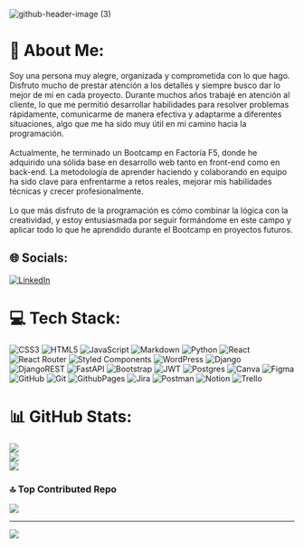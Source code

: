 ![github-header-image (3)](https://github.com/user-attachments/assets/7fca6e81-9708-41f3-84f0-59f82723e6f6)


# 💫 About Me:
Soy una persona muy alegre, organizada y comprometida con lo que hago. Disfruto mucho de prestar atención a los detalles y siempre busco dar lo mejor de mí en cada proyecto. Durante muchos años trabajé en atención al cliente, lo que me permitió desarrollar habilidades para resolver problemas rápidamente, comunicarme de manera efectiva y adaptarme a diferentes situaciones, algo que me ha sido muy útil en mi camino hacia la programación.<br><br>Actualmente, he terminado un Bootcamp en Factoría F5, donde he adquirido una sólida base en desarrollo web tanto en front-end como en back-end. La metodología de aprender haciendo y colaborando en equipo ha sido clave para enfrentarme a retos reales, mejorar mis habilidades técnicas y crecer profesionalmente.<br><br>Lo que más disfruto de la programación es cómo combinar la lógica con la creatividad, y estoy entusiasmada por seguir formándome en este campo y aplicar todo lo que he aprendido durante el Bootcamp en proyectos futuros.<br>


## 🌐 Socials:
[![LinkedIn](https://img.shields.io/badge/LinkedIn-%230077B5.svg?logo=linkedin&logoColor=white)](https://linkedin.com/in/https://www.linkedin.com/in/ang%C3%A9lica-p%C3%A9rez/) 

# 💻 Tech Stack:
![CSS3](https://img.shields.io/badge/css3-%231572B6.svg?style=plastic&logo=css3&logoColor=white) ![HTML5](https://img.shields.io/badge/html5-%23E34F26.svg?style=plastic&logo=html5&logoColor=white) ![JavaScript](https://img.shields.io/badge/javascript-%23323330.svg?style=plastic&logo=javascript&logoColor=%23F7DF1E) ![Markdown](https://img.shields.io/badge/markdown-%23000000.svg?style=plastic&logo=markdown&logoColor=white) ![Python](https://img.shields.io/badge/python-3670A0?style=plastic&logo=python&logoColor=ffdd54) ![React](https://img.shields.io/badge/react-%2320232a.svg?style=plastic&logo=react&logoColor=%2361DAFB) ![React Router](https://img.shields.io/badge/React_Router-CA4245?style=plastic&logo=react-router&logoColor=white) ![Styled Components](https://img.shields.io/badge/styled--components-DB7093?style=plastic&logo=styled-components&logoColor=white) ![WordPress](https://img.shields.io/badge/WordPress-%23117AC9.svg?style=plastic&logo=WordPress&logoColor=white) ![Django](https://img.shields.io/badge/django-%23092E20.svg?style=plastic&logo=django&logoColor=white) ![DjangoREST](https://img.shields.io/badge/DJANGO-REST-ff1709?style=plastic&logo=django&logoColor=white&color=ff1709&labelColor=gray) ![FastAPI](https://img.shields.io/badge/FastAPI-005571?style=plastic&logo=fastapi) ![Bootstrap](https://img.shields.io/badge/bootstrap-%238511FA.svg?style=plastic&logo=bootstrap&logoColor=white) ![JWT](https://img.shields.io/badge/JWT-black?style=plastic&logo=JSON%20web%20tokens) ![Postgres](https://img.shields.io/badge/postgres-%23316192.svg?style=plastic&logo=postgresql&logoColor=white) ![Canva](https://img.shields.io/badge/Canva-%2300C4CC.svg?style=plastic&logo=Canva&logoColor=white) ![Figma](https://img.shields.io/badge/figma-%23F24E1E.svg?style=plastic&logo=figma&logoColor=white) ![GitHub](https://img.shields.io/badge/github-%23121011.svg?style=plastic&logo=github&logoColor=white) ![Git](https://img.shields.io/badge/git-%23F05033.svg?style=plastic&logo=git&logoColor=white) ![GithubPages](https://img.shields.io/badge/github%20pages-121013?style=plastic&logo=github&logoColor=white) ![Jira](https://img.shields.io/badge/jira-%230A0FFF.svg?style=plastic&logo=jira&logoColor=white) ![Postman](https://img.shields.io/badge/Postman-FF6C37?style=plastic&logo=postman&logoColor=white) ![Notion](https://img.shields.io/badge/Notion-%23000000.svg?style=plastic&logo=notion&logoColor=white) ![Trello](https://img.shields.io/badge/Trello-%23026AA7.svg?style=plastic&logo=Trello&logoColor=white)
# 📊 GitHub Stats:
![](https://github-readme-stats.vercel.app/api?username=Angelica2013&theme=radical&hide_border=false&include_all_commits=true&count_private=true)<br/>
![](https://github-readme-streak-stats.herokuapp.com/?user=Angelica2013&theme=radical&hide_border=false)<br/>
![](https://github-readme-stats.vercel.app/api/top-langs/?username=Angelica2013&theme=radical&hide_border=false&include_all_commits=true&count_private=true&layout=compact)

### 🔝 Top Contributed Repo
![](https://github-contributor-stats.vercel.app/api?username=Angelica2013&limit=5&theme=dark&combine_all_yearly_contributions=true)

---
[![](https://visitcount.itsvg.in/api?id=Angelica2013&icon=0&color=5)](https://visitcount.itsvg.in)

<!-- Proudly created with GPRM ( https://gprm.itsvg.in ) -->
